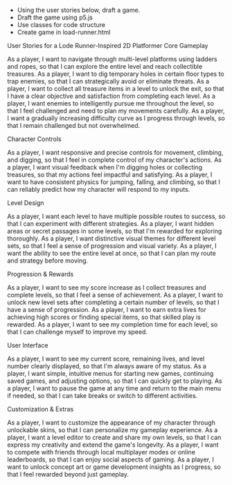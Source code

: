 - Using the user stories below, draft a game.
- Draft the game using p5.js
- Use classes for code structure
- Create game in load-runner.html

User Stories for a Lode Runner-Inspired 2D Platformer
Core Gameplay

As a player, I want to navigate through multi-level platforms using ladders and ropes, so that I can explore the entire level and reach collectible treasures.
As a player, I want to dig temporary holes in certain floor types to trap enemies, so that I can strategically avoid or eliminate threats.
As a player, I want to collect all treasure items in a level to unlock the exit, so that I have a clear objective and satisfaction from completing each level.
As a player, I want enemies to intelligently pursue me throughout the level, so that I feel challenged and need to plan my movements carefully.
As a player, I want a gradually increasing difficulty curve as I progress through levels, so that I remain challenged but not overwhelmed.

Character Controls

As a player, I want responsive and precise controls for movement, climbing, and digging, so that I feel in complete control of my character's actions.
As a player, I want visual feedback when I'm digging holes or collecting treasures, so that my actions feel impactful and satisfying.
As a player, I want to have consistent physics for jumping, falling, and climbing, so that I can reliably predict how my character will respond to my inputs.

Level Design

As a player, I want each level to have multiple possible routes to success, so that I can experiment with different strategies.
As a player, I want hidden areas or secret passages in some levels, so that I'm rewarded for exploring thoroughly.
As a player, I want distinctive visual themes for different level sets, so that I feel a sense of progression and visual variety.
As a player, I want the ability to see the entire level at once, so that I can plan my route and strategy before moving.

Progression & Rewards

As a player, I want to see my score increase as I collect treasures and complete levels, so that I feel a sense of achievement.
As a player, I want to unlock new level sets after completing a certain number of levels, so that I have a sense of progression.
As a player, I want to earn extra lives for achieving high scores or finding special items, so that skilled play is rewarded.
As a player, I want to see my completion time for each level, so that I can challenge myself to improve my speed.

User Interface

As a player, I want to see my current score, remaining lives, and level number clearly displayed, so that I'm always aware of my status.
As a player, I want simple, intuitive menus for starting new games, continuing saved games, and adjusting options, so that I can quickly get to playing.
As a player, I want to pause the game at any time and return to the main menu if needed, so that I can take breaks or switch to different activities.

Customization & Extras

As a player, I want to customize the appearance of my character through unlockable skins, so that I can personalize my gameplay experience.
As a player, I want a level editor to create and share my own levels, so that I can express my creativity and extend the game's longevity.
As a player, I want to compete with friends through local multiplayer modes or online leaderboards, so that I can enjoy social aspects of gaming.
As a player, I want to unlock concept art or game development insights as I progress, so that I feel rewarded beyond just gameplay.
